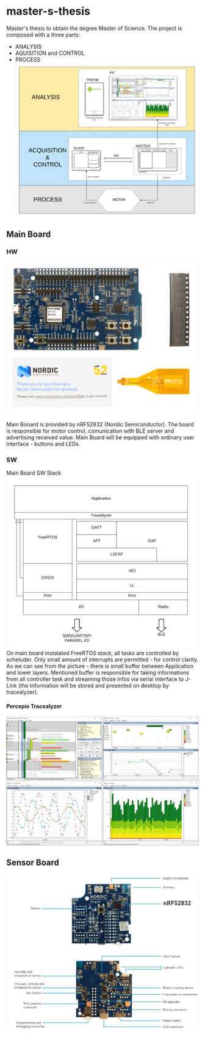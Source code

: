 # master-s-thesis
Master's thesis to obtain the degree Master of Science.
The project is composed with a three parts:
* ANALYSIS
* AQUISITION and CONTROL
* PROCESS
![](doc/img/mastersthesis.png)

## Main Board
### HW
![](doc/img/nrf32dk.png)

Main Booard is provided by nRF52832 (Nordic Semiconductor). The board is responsible for motor control, comunication with BLE server and advertising received value. Main Board will be equipped with ordinary user interface - buttons and LEDs.

### SW
Main Board SW Stack  
![](doc/img/layers.png)
On main board instalated FreeRTOS stack, all tasks are controlled by scheluder. Only small amount of interrupts are permitted - for control clarity. As we can see from the picture - there is small buffer between Application and lower layers. Mentioned buffer is responsible for taking informations from all controller task and streaming those infos via serial interface to J-Link (the Information will be stored and presented on desktop by tracealyzer).

#### Percepio Tracealyzer
![](doc/img/tracealyzer.png)

## Sensor Board
![](doc/img/thingy.jpg)
